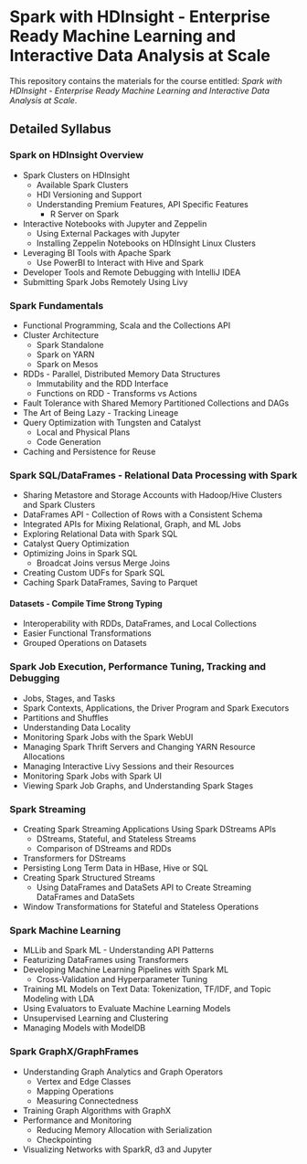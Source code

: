 # Spark with HDInsight - Enterprise Ready Machine Learning and Interactive Data Analysis at Scale

This repository contains the materials for the course entitled: _Spark with HDInsight - Enterprise Ready Machine Learning and Interactive Data Analysis at Scale_.

## Detailed Syllabus

### Spark on HDInsight Overview
  - Spark Clusters on HDInsight
    + Available Spark Clusters
    + HDI Versioning and Support
    + Understanding Premium Features, API Specific Features
      * R Server on Spark
  - Interactive Notebooks with Jupyter and Zeppelin
    + Using External Packages with Jupyter
    + Installing Zeppelin Notebooks on HDInsight Linux Clusters
  - Leveraging BI Tools with Apache Spark
    + Use PowerBI to Interact with Hive and Spark
  - Developer Tools and Remote Debugging with IntelliJ IDEA
  - Submitting Spark Jobs Remotely Using Livy

### Spark Fundamentals
  - Functional Programming, Scala and the Collections API
  - Cluster Architecture
    + Spark Standalone
    + Spark on YARN
    + Spark on Mesos
  - RDDs - Parallel, Distributed Memory Data Structures
    - Immutability and the RDD Interface
    - Functions on RDD - Transforms vs Actions
  - Fault Tolerance with Shared Memory Partitioned Collections and DAGs
  - The Art of Being Lazy - Tracking Lineage
  - Query Optimization with Tungsten and Catalyst
    - Local and Physical Plans
    - Code Generation
  - Caching and Persistence for Reuse

### Spark SQL/DataFrames - Relational Data Processing with Spark
  - Sharing Metastore and Storage Accounts with Hadoop/Hive Clusters and Spark Clusters
  - DataFrames API - Collection of Rows with a Consistent Schema
  - Integrated APIs for Mixing Relational, Graph, and ML Jobs  
  - Exploring Relational Data with Spark SQL
  - Catalyst Query Optimization
  - Optimizing Joins in Spark SQL
    + Broadcat Joins versus Merge Joins
  - Creating Custom UDFs for Spark SQL
  - Caching Spark DataFrames, Saving to Parquet

#### Datasets - Compile Time Strong Typing
  - Interoperability with RDDs, DataFrames, and Local Collections
  - Easier Functional Transformations
  - Grouped Operations on Datasets

### Spark Job Execution, Performance Tuning, Tracking and Debugging
  - Jobs, Stages, and Tasks
  - Spark Contexts, Applications, the Driver Program and Spark Executors
  - Partitions and Shuffles
  - Understanding Data Locality
  - Monitoring Spark Jobs with the Spark WebUI
  - Managing Spark Thrift Servers and Changing YARN Resource Allocations
  - Managing Interactive Livy Sessions and their Resources
  - Monitoring Spark Jobs with Spark UI
  - Viewing Spark Job Graphs, and Understanding Spark Stages

### Spark Streaming
  - Creating Spark Streaming Applications Using Spark DStreams APIs
    - DStreams, Stateful, and Stateless Streams
    - Comparison of DStreams and RDDs
  - Transformers for DStreams
  - Persisting Long Term Data in HBase, Hive or SQL
  - Creating Spark Structured Streams
    - Using DataFrames and DataSets API to Create Streaming DataFrames and DataSets
  - Window Transformations for Stateful and Stateless Operations

### Spark Machine Learning
  - MLLib and Spark ML - Understanding API Patterns
  - Featurizing DataFrames using Transformers
  - Developing Machine Learning Pipelines with Spark ML
    - Cross-Validation and Hyperparameter Tuning
  - Training ML Models on Text Data: Tokenization, TF/IDF, and Topic Modeling with LDA
  - Using Evaluators to Evaluate Machine Learning Models
  - Unsupervised Learning and Clustering
  - Managing Models with ModelDB

### Spark GraphX/GraphFrames
  - Understanding Graph Analytics and Graph Operators
    - Vertex and Edge Classes
    - Mapping Operations
    - Measuring Connectedness
  - Training Graph Algorithms with GraphX
  - Performance and Monitoring
    - Reducing Memory Allocation with Serialization
    - Checkpointing
  - Visualizing Networks with SparkR, d3 and Jupyter
